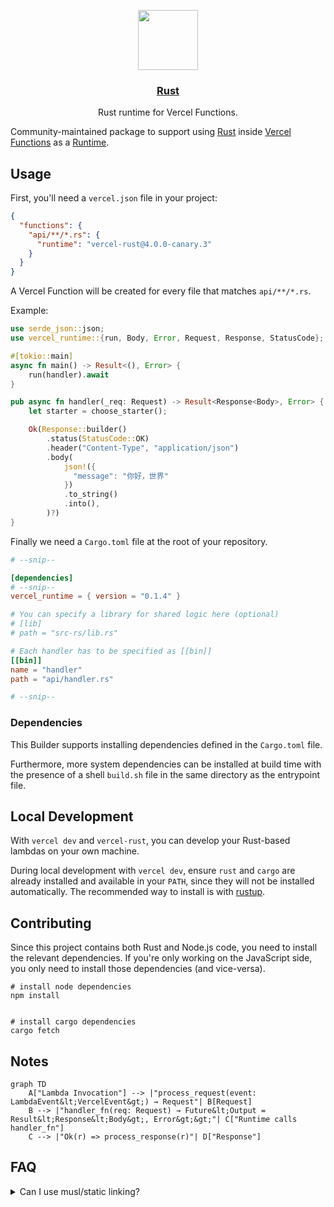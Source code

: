 <p align="center">
  <a href="https://vercel.com">
    <img src="https://assets.vercel.com/image/upload/v1588805858/repositories/vercel/logo.png" height="96">
    <h3 align="center">Rust</h3>
  </a>
  <p align="center">Rust runtime for Vercel Functions.</p>
</p>

Community-maintained package to support using [Rust](https://www.rust-lang.org/) inside [Vercel Functions](https://vercel.com/docs/serverless-functions/introduction) as a [Runtime](https://vercel.com/docs/runtimes).

## Usage

First, you'll need a `vercel.json` file in your project:

```json
{
  "functions": {
    "api/**/*.rs": {
      "runtime": "vercel-rust@4.0.0-canary.3"
    }
  }
}
```

A Vercel Function will be created for every file that matches `api/**/*.rs`.

Example:

```rust
use serde_json::json;
use vercel_runtime::{run, Body, Error, Request, Response, StatusCode};

#[tokio::main]
async fn main() -> Result<(), Error> {
    run(handler).await
}

pub async fn handler(_req: Request) -> Result<Response<Body>, Error> {
    let starter = choose_starter();

    Ok(Response::builder()
        .status(StatusCode::OK)
        .header("Content-Type", "application/json")
        .body(
            json!({
              "message": "你好，世界"
            })
            .to_string()
            .into(),
        )?)
}
```

Finally we need a `Cargo.toml` file at the root of your repository.

```toml
# --snip--

[dependencies]
# --snip--
vercel_runtime = { version = "0.1.4" }

# You can specify a library for shared logic here (optional)
# [lib]
# path = "src-rs/lib.rs"

# Each handler has to be specified as [[bin]]
[[bin]]
name = "handler"
path = "api/handler.rs"

# --snip--
```

### Dependencies

This Builder supports installing dependencies defined in the `Cargo.toml` file.

Furthermore, more system dependencies can be installed at build time with the presence of a shell `build.sh` file in the same directory as the entrypoint file.

## Local Development

With `vercel dev` and `vercel-rust`, you can develop your Rust-based lambdas on your own machine.

During local development with `vercel dev`, ensure `rust` and `cargo` are already installed and available in your `PATH`, since they will not be installed automatically. The recommended way to install is with [rustup](https://rustup.rs/).

## Contributing

Since this project contains both Rust and Node.js code, you need to install the relevant dependencies. If you're only working on the JavaScript side, you only need to install those dependencies (and vice-versa).

```shell
# install node dependencies
npm install


# install cargo dependencies
cargo fetch
```

## Notes

```mermaid
graph TD
    A["Lambda Invocation"] --> |"process_request(event: LambdaEvent&lt;VercelEvent&gt;) → Request"| B[Request]
    B --> |"handler_fn(req: Request) → Future&lt;Output = Result&lt;Response&lt;Body&gt;, Error&gt;&gt;"| C["Runtime calls handler_fn"]
    C --> |"Ok(r) => process_response(r)"| D["Response"]
```

<!-- ## Workspaces

```shell
.
├── api
│  ├── endpoint_1
│  │  ├── Cargo.toml
│  │  └── src
│  │     └── main.rs
│  └── endpoint_2
│     ├── Cargo.toml
│     └── src
│        └── main.rs
├── Cargo.lock
└── Cargo.toml
``` -->

## FAQ

<!-- <details>
  <summary>Are cargo workspaces supported?</summary>

Not quite. Cargo's workspaces feature is a great tool when working on multiple binaries and libraries in a single project. If a cargo workspace is found in the entrypoint, however, `vercel-rust` will fail to build.

To get around this limitation, create build entries in your `vercel.json` file for each `Cargo.toml` that represents a Function within your workspace. In your `.vercelignore`, you'll want to add any binary or library project folders that aren't needed for your lambdas to speed up the build process like your `Cargo.toml` workspace.

It's also recommended to have a `Cargo.lock` alongside your lambda `Cargo.toml` files to speed up the build process. You can do this by running cargo check or a similar command within each project folder that contains a lambda.

If you have a compelling case for workspaces to be supported by `vercel-rust` which are too cumbersome with this workaround, please submit an issue! We're always looking for feedback.

</details> -->

<details>
  <summary>Can I use musl/static linking?</summary>
  
Unfortunately, the AWS Lambda Runtime for Rust relies (tangentially) on `proc_macro`, which won't compile on musl targets. Without `musl`, all linking must be dynamic. If you have a crate that relies on system libraries like `postgres` or `mysql`, you can include those library files with the `includeFiles` config option and set the proper environment variables, config, etc. that you need to get the library to compile.

For more information, please see [this issue](https://github.com/mike-engel/vercel-rust/issues/2).

</details>

